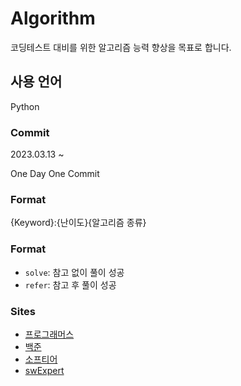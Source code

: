 # Algorithm

코딩테스트 대비를 위한 알고리즘 능력 향상을 목표로 합니다.

## 사용 언어

Python

### Commit

2023.03.13 ~

One Day One Commit

### Format

{Keyword}:{난이도}{알고리즘 종류}

### Format

- `solve`: 참고 없이 풀이 성공
- `refer`: 참고 후 풀이 성공

### Sites

- [프로그래머스](https://programmers.co.kr/learn/challenges)
- [백준](https://www.acmicpc.net)
- [소프티어](https://softeer.ai/practice/index.do)
- [swExpert](swexpertacademy.com)

